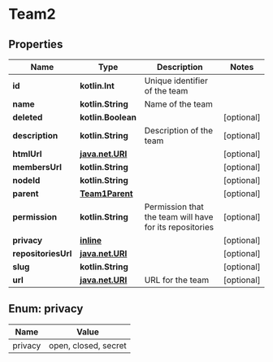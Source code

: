 
# Team2

## Properties
Name | Type | Description | Notes
------------ | ------------- | ------------- | -------------
**id** | **kotlin.Int** | Unique identifier of the team | 
**name** | **kotlin.String** | Name of the team | 
**deleted** | **kotlin.Boolean** |  |  [optional]
**description** | **kotlin.String** | Description of the team |  [optional]
**htmlUrl** | [**java.net.URI**](java.net.URI.md) |  |  [optional]
**membersUrl** | **kotlin.String** |  |  [optional]
**nodeId** | **kotlin.String** |  |  [optional]
**parent** | [**Team1Parent**](Team1Parent.md) |  |  [optional]
**permission** | **kotlin.String** | Permission that the team will have for its repositories |  [optional]
**privacy** | [**inline**](#Privacy) |  |  [optional]
**repositoriesUrl** | [**java.net.URI**](java.net.URI.md) |  |  [optional]
**slug** | **kotlin.String** |  |  [optional]
**url** | [**java.net.URI**](java.net.URI.md) | URL for the team |  [optional]


<a id="Privacy"></a>
## Enum: privacy
Name | Value
---- | -----
privacy | open, closed, secret



